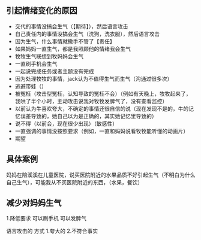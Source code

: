 
## 引起情绪变化的原因
- 交代的事情没搞会生气（【期待】），然后语言攻击
- 自己责任内的事情没搞会生气（洗狗，洗衣服），然后语言攻击
- 因为生气，什么事情就撒手不管了【责任】
- 如果妈妈一直生气，都是我照顾他的情绪我会生气
- 牧牧生气联想到牧妈妈会生气
- 一直刷手机会生气
- 一起说完成任务或者主题没有完成
- 因为处理牧牧的事情，jack认为不值得生气而生气（沟通过很多次）
- 逃避带娃（）
- 被冤枉（攻击型冤枉，认知导致的冤枉不会）（例如有天晚上，牧牧起来了，我哄了半个小时，主动攻击说我对牧牧发脾气了，没有查看监控）
- 以前认为牛喜欢夸大，不确定的事情还很自信的说（现在发现不是的，牛的记忆误差导致的，她自己以为是正确的，其实她记忆里导致的）
- 说不得（以前会，现在很少出现）（敏感性）
- 一直强调的事情没按照要求（例如，一直和妈妈说看牧牧能听懂的动画片）
- 期望
## 具体案例
妈妈在陪溪溪在儿童医院，说买医院附近的水果品质不好引起生气（不明白为什么自己生气），可能我从不买医院附近的东西，（水果，餐饮）
## 减少对妈妈生气
1.降低要求 可以刷手机 可以发脾气

语言攻击的 方式
1.夸大的
2.不符合事实